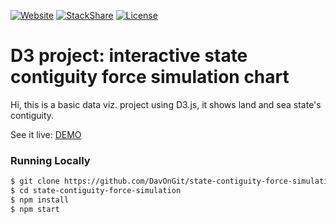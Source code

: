[![Website](https://img.shields.io/website/https://davongit.github.io/state-contiguity-force-simulation.svg?maxAge=2592000)](https://davongit.github.io/state-contiguity-force-simulation/)
[![StackShare](http://img.shields.io/badge/tech-stack-0690fa.svg?style=flat)](http://stackshare.io/DavOnGit/myown)
[![License](https://img.shields.io/cocoapods/l/AFNetworking.svg)](http://doge.mit-license.org)

# **D3 project: interactive state contiguity force simulation chart**

Hi, this is a basic data viz. project using D3.js, it shows land and sea state's contiguity.

See it live: [DEMO](https://davongit.github.io/state-contiguity-force-simulation/)

### Running Locally

```sh
$ git clone https://github.com/DavOnGit/state-contiguity-force-simulation.git # or clone your own fork
$ cd state-contiguity-force-simulation
$ npm install
$ npm start
```
